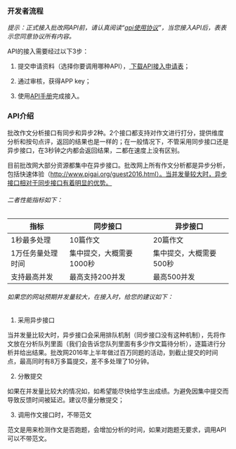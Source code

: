 ### 开发者流程

*提示：正式接入批改网API前，请认真阅读“<a href="http://api.pigai.org/apibook/api.html">api使用协议</a>”，当您接入API后，表表示您同意协议所有内容。*

API的接入需要经过以下3步：

1. 提交申请资料（选择你要调用哪种API），<a href="http://api.pigai.org/static/docs/%E6%89%B9%E6%94%B9%E7%BD%91API%E6%8E%A5%E5%85%A5%E7%94%B3%E8%AF%B7%E8%A1%A8.doc"> 下载API接入申请表</a>；

2. 通过审核，获得APP key；

3. 使用<a href="http://api.pigai.org/apibook/handbooks/index.html">API手册</a>完成接入。

### API介绍

批改作文分析接口有同步和异步2种。2个接口都支持对作文进行打分，提供维度分析和按句点评，返回的结果也是一样的；在一般情况下，不管采用同步接口还是异步接口，在3秒钟之内都会返回结果，二都在速度上没有区别。

目前批改网大部分资源都集中在异步接口。批改网上所有作文分析都是异步分析，包括快速体验（http://www.pigai.org/guest2016.html）。当并发量较大时，异步接口相对于同步接口有着明显的优势。

###### 二者性能指标如下：

| 指标 | 同步接口 | 异步接口 |
| -- | -- | --|
| 1秒最多处理 | 10篇作文 | 20篇作文 |
| 1万任务量处理时间 | 集中提交，大概需要1000秒 | 集中提交，大概需要500秒 |
| 支持最高并发 | 最高支持200并发 | 最高500并发 |

###### 如果您的网站预期并发量较大，在接入时，给您的建议如下：

1. 采用异步接口

当并发量比较大时，异步接口会采用排队机制（同步接口没有这种机制），先将作文放在分析队列里面（我们会告诉您队列里面有多少作文篇待分析），逐篇进行分析并给出结果。批改网2016年上半年做过百万同题的活动，到截止提交的时间点，最高同时有8万多篇提交，差不多处理了10分钟。

2. 分散提交

如果在并发量比较大的情况如，如希望能尽快给学生出成绩。为避免因集中提交而导致反馈时间被延迟。建议尽量分散提交；

3. 调用作文接口时，不带范文

范文是用来检测作文是否跑题，会增加分析的时间，如果对跑题无要求，调用API可以不带范文。
